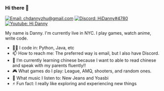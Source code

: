 ### Hi there 👋
[![Email: chdannyzhu@gmail.com](https://img.shields.io/badge/chdannyzhu@gmail.com-D14836?style=flat-square&logo=gmail&logoColor=white)](mailto:chdannyzhu@gmail.com)
[![Discord: HiDanny#4780](https://img.shields.io/badge/HiDanny%239992-%237289DA.svg?style=flat-square&logo=discord&logoColor=white)](https://discordapp.com)
[![Youtube: Hi Danny](https://img.shields.io/badge/Youtube-%23FF0000.svg?style=flat-square&logo=YouTube&logoColor=white)](https://www.youtube.com/channel/UCaOxFnznl_Q1xVPV8gHEZ5A)

My name is Danny. I'm currently live in NYC. I play games, watch anime, write code.
- 👨‍💻 I code in: Python, Java, etc
- 📫 How to reach me: The preferred way is email, but I also have Discord.
- 🌱 I’m currently learning chinese because I want to able to read chinese and speak with my parents fluently!!
- 🎮 What games do I play: League, AMQ, shooters, and random ones.
- 🎵 What music I listen to: New Jeans and Yoasbi
- ⚡ Fun fact: I really like exploring and experiencing new things 

<!--
**HiDannyZ/HiDannyZ** is a ✨ _special_ ✨ repository because its `README.md` (this file) appears on your GitHub profile.

Here are some ideas to get you started:

- 🔭 I’m currently working on ...
- 🌱 I’m currently learning ...
- 👯 I’m looking to collaborate on ...
- 🤔 I’m looking for help with ...
- 💬 Ask me about ...
- 📫 How to reach me: ...
- 😄 Pronouns: ...
- ⚡ Fun fact: ...
-->

